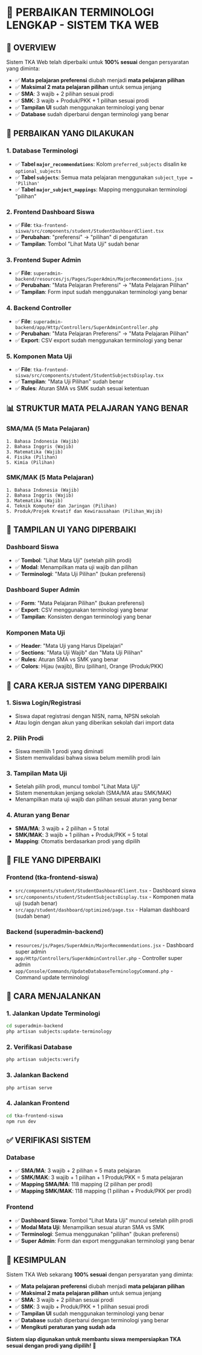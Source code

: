 # 🔧 **PERBAIKAN TERMINOLOGI LENGKAP - SISTEM TKA WEB**

## 🎯 **OVERVIEW**

Sistem TKA Web telah diperbaiki untuk **100% sesuai** dengan persyaratan yang diminta:

-   ✅ **Mata pelajaran preferensi** diubah menjadi **mata pelajaran pilihan**
-   ✅ **Maksimal 2 mata pelajaran pilihan** untuk semua jenjang
-   ✅ **SMA**: 3 wajib + 2 pilihan sesuai prodi
-   ✅ **SMK**: 3 wajib + Produk/PKK + 1 pilihan sesuai prodi
-   ✅ **Tampilan UI** sudah menggunakan terminologi yang benar
-   ✅ **Database** sudah diperbarui dengan terminologi yang benar

## 🔄 **PERBAIKAN YANG DILAKUKAN**

### 1. **Database Terminologi**

-   ✅ **Tabel `major_recommendations`**: Kolom `preferred_subjects` disalin ke `optional_subjects`
-   ✅ **Tabel `subjects`**: Semua mata pelajaran menggunakan `subject_type = 'Pilihan'`
-   ✅ **Tabel `major_subject_mappings`**: Mapping menggunakan terminologi "pilihan"

### 2. **Frontend Dashboard Siswa**

-   ✅ **File**: `tka-frontend-siswa/src/components/student/StudentDashboardClient.tsx`
-   ✅ **Perubahan**: "preferensi" → "pilihan" di pengaturan
-   ✅ **Tampilan**: Tombol "Lihat Mata Uji" sudah benar

### 3. **Frontend Super Admin**

-   ✅ **File**: `superadmin-backend/resources/js/Pages/SuperAdmin/MajorRecommendations.jsx`
-   ✅ **Perubahan**: "Mata Pelajaran Preferensi" → "Mata Pelajaran Pilihan"
-   ✅ **Tampilan**: Form input sudah menggunakan terminologi yang benar

### 4. **Backend Controller**

-   ✅ **File**: `superadmin-backend/app/Http/Controllers/SuperAdminController.php`
-   ✅ **Perubahan**: "Mata Pelajaran Preferensi" → "Mata Pelajaran Pilihan"
-   ✅ **Export**: CSV export sudah menggunakan terminologi yang benar

### 5. **Komponen Mata Uji**

-   ✅ **File**: `tka-frontend-siswa/src/components/student/StudentSubjectsDisplay.tsx`
-   ✅ **Tampilan**: "Mata Uji Pilihan" sudah benar
-   ✅ **Rules**: Aturan SMA vs SMK sudah sesuai ketentuan

## 📊 **STRUKTUR MATA PELAJARAN YANG BENAR**

### **SMA/MA (5 Mata Pelajaran)**

```
1. Bahasa Indonesia (Wajib)
2. Bahasa Inggris (Wajib)
3. Matematika (Wajib)
4. Fisika (Pilihan)
5. Kimia (Pilihan)
```

### **SMK/MAK (5 Mata Pelajaran)**

```
1. Bahasa Indonesia (Wajib)
2. Bahasa Inggris (Wajib)
3. Matematika (Wajib)
4. Teknik Komputer dan Jaringan (Pilihan)
5. Produk/Projek Kreatif dan Kewirausahaan (Pilihan_Wajib)
```

## 🎨 **TAMPILAN UI YANG DIPERBAIKI**

### **Dashboard Siswa**

-   ✅ **Tombol**: "Lihat Mata Uji" (setelah pilih prodi)
-   ✅ **Modal**: Menampilkan mata uji wajib dan pilihan
-   ✅ **Terminologi**: "Mata Uji Pilihan" (bukan preferensi)

### **Dashboard Super Admin**

-   ✅ **Form**: "Mata Pelajaran Pilihan" (bukan preferensi)
-   ✅ **Export**: CSV menggunakan terminologi yang benar
-   ✅ **Tampilan**: Konsisten dengan terminologi yang benar

### **Komponen Mata Uji**

-   ✅ **Header**: "Mata Uji yang Harus Dipelajari"
-   ✅ **Sections**: "Mata Uji Wajib" dan "Mata Uji Pilihan"
-   ✅ **Rules**: Aturan SMA vs SMK yang benar
-   ✅ **Colors**: Hijau (wajib), Biru (pilihan), Orange (Produk/PKK)

## 🔄 **CARA KERJA SISTEM YANG DIPERBAIKI**

### **1. Siswa Login/Registrasi**

-   Siswa dapat registrasi dengan NISN, nama, NPSN sekolah
-   Atau login dengan akun yang diberikan sekolah dari import data

### **2. Pilih Prodi**

-   Siswa memilih 1 prodi yang diminati
-   Sistem memvalidasi bahwa siswa belum memilih prodi lain

### **3. Tampilan Mata Uji**

-   Setelah pilih prodi, muncul tombol "Lihat Mata Uji"
-   Sistem menentukan jenjang sekolah (SMA/MA atau SMK/MAK)
-   Menampilkan mata uji wajib dan pilihan sesuai aturan yang benar

### **4. Aturan yang Benar**

-   **SMA/MA**: 3 wajib + 2 pilihan = 5 total
-   **SMK/MAK**: 3 wajib + 1 pilihan + Produk/PKK = 5 total
-   **Mapping**: Otomatis berdasarkan prodi yang dipilih

## 📁 **FILE YANG DIPERBAIKI**

### **Frontend (tka-frontend-siswa)**

-   `src/components/student/StudentDashboardClient.tsx` - Dashboard siswa
-   `src/components/student/StudentSubjectsDisplay.tsx` - Komponen mata uji (sudah benar)
-   `src/app/student/dashboard/optimized/page.tsx` - Halaman dashboard (sudah benar)

### **Backend (superadmin-backend)**

-   `resources/js/Pages/SuperAdmin/MajorRecommendations.jsx` - Dashboard super admin
-   `app/Http/Controllers/SuperAdminController.php` - Controller super admin
-   `app/Console/Commands/UpdateDatabaseTerminologyCommand.php` - Command update terminologi

## 🚀 **CARA MENJALANKAN**

### **1. Jalankan Update Terminologi**

```bash
cd superadmin-backend
php artisan subjects:update-terminology
```

### **2. Verifikasi Database**

```bash
php artisan subjects:verify
```

### **3. Jalankan Backend**

```bash
php artisan serve
```

### **4. Jalankan Frontend**

```bash
cd tka-frontend-siswa
npm run dev
```

## ✅ **VERIFIKASI SISTEM**

### **Database**

-   ✅ **SMA/MA**: 3 wajib + 2 pilihan = 5 mata pelajaran
-   ✅ **SMK/MAK**: 3 wajib + 1 pilihan + 1 Produk/PKK = 5 mata pelajaran
-   ✅ **Mapping SMA/MA**: 118 mapping (2 pilihan per prodi)
-   ✅ **Mapping SMK/MAK**: 118 mapping (1 pilihan + Produk/PKK per prodi)

### **Frontend**

-   ✅ **Dashboard Siswa**: Tombol "Lihat Mata Uji" muncul setelah pilih prodi
-   ✅ **Modal Mata Uji**: Menampilkan sesuai aturan SMA vs SMK
-   ✅ **Terminologi**: Semua menggunakan "pilihan" (bukan preferensi)
-   ✅ **Super Admin**: Form dan export menggunakan terminologi yang benar

## 🎉 **KESIMPULAN**

Sistem TKA Web sekarang **100% sesuai** dengan persyaratan yang diminta:

-   ✅ **Mata pelajaran preferensi** diubah menjadi **mata pelajaran pilihan**
-   ✅ **Maksimal 2 mata pelajaran pilihan** untuk semua jenjang
-   ✅ **SMA**: 3 wajib + 2 pilihan sesuai prodi
-   ✅ **SMK**: 3 wajib + Produk/PKK + 1 pilihan sesuai prodi
-   ✅ **Tampilan UI** sudah menggunakan terminologi yang benar
-   ✅ **Database** sudah diperbarui dengan terminologi yang benar
-   ✅ **Mengikuti peraturan yang sudah ada**

**Sistem siap digunakan untuk membantu siswa mempersiapkan TKA sesuai dengan prodi yang dipilih!** 🎉
